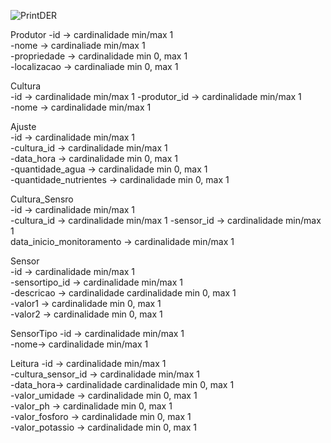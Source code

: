


![PrintDER](https://github.com/user-attachments/assets/fc76ab0b-4f7a-4108-9962-515abbf219f0)

Produtor
-id -> cardinalidade min/max 1   
-nome -> cardinaliade min/max 1   
-propriedade -> cardinalidade min 0, max 1  
-localizacao -> cardinaliade min 0, max 1   

Cultura  
-id -> cardinalidade min/max 1
-produtor_id -> cardinalidade min/max 1   
-nome -> cardinalidade min/max 1  

Ajuste  
-id -> cardinalidade min/max 1  
-cultura_id -> cardinalidade min/max 1  
-data_hora -> cardinalidade min 0, max 1  
-quantidade_agua -> cardinalidade min 0, max 1   
-quantidade_nutrientes -> cardinalidade min 0, max 1  

Cultura_Sensro  
-id -> cardinalidade min/max 1  
-cultura_id -> cardinalidade min/max 1 
-sensor_id -> cardinalidade min/max 1  
data_inicio_monitoramento -> cardinalidade min/max 1  

Sensor  
-id -> cardinalidade min/max 1  
-sensortipo_id -> cardinalidade min/max 1  
-descricao -> cardinalidade cardinalidade min 0, max 1  
-valor1 -> cardinalidade min 0, max 1  
-valor2 -> cardinalidade min 0, max 1  

SensorTipo
-id -> cardinalidade min/max 1  
-nome-> cardinalidade min/max 1  

Leitura
-id -> cardinalidade min/max 1  
-cultura_sensor_id -> cardinalidade min/max 1  
-data_hora-> cardinalidade cardinalidade min 0, max 1  
-valor_umidade -> cardinalidade min 0, max 1  
-valor_ph -> cardinalidade min 0, max 1  
-valor_fosforo -> cardinalidade min 0, max 1  
-valor_potassio -> cardinalidade min 0, max 1  
